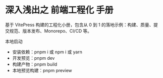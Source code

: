 # 深入浅出之 前端工程化 手册

基于 VitePress 构建的工程化小册，包含从 0 到 1 的落地示例：构建、质量、提交规范、版本发布、Monorepo、CI/CD 等。

本地启动
- 安装依赖：pnpm i 或 npm i 或 yarn
- 开发预览：pnpm dev
- 构建产物：pnpm build
- 本地预览构建：pnpm preview